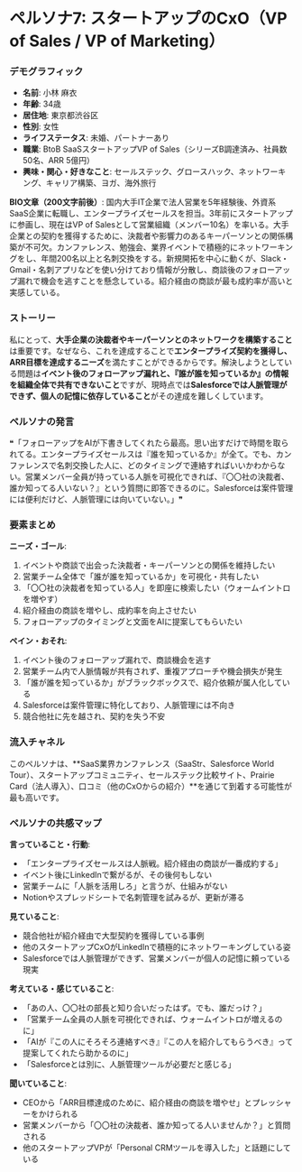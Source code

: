 # ペルソナ7: スタートアップのCxO（VP of Sales / VP of Marketing）

### デモグラフィック
- **名前**: 小林 麻衣
- **年齢**: 34歳
- **居住地**: 東京都渋谷区
- **性別**: 女性
- **ライフステータス**: 未婚、パートナーあり
- **職業**: BtoB SaaSスタートアップVP of Sales（シリーズB調達済み、社員数50名、ARR 5億円）
- **興味・関心・好きなこと**: セールステック、グロースハック、ネットワーキング、キャリア構築、ヨガ、海外旅行

**BIO文章（200文字前後）**:
国内大手IT企業で法人営業を5年経験後、外資系SaaS企業に転職し、エンタープライズセールスを担当。3年前にスタートアップに参画し、現在はVP of Salesとして営業組織（メンバー10名）を率いる。大手企業との契約を獲得するために、決裁者や影響力のあるキーパーソンとの関係構築が不可欠。カンファレンス、勉強会、業界イベントで積極的にネットワーキングをし、年間200名以上と名刺交換をする。新規開拓を中心に動くが、Slack・Gmail・名刺アプリなどを使い分けており情報が分散し、商談後のフォローアップ漏れで機会を逃すことを懸念している。紹介経由の商談が最も成約率が高いと実感している。

### ストーリー
私にとって、**大手企業の決裁者やキーパーソンとのネットワークを構築すること**は重要です。なぜなら、これを達成することで**エンタープライズ契約を獲得し、ARR目標を達成するニーズ**を満たすことができるからです。解決しようとしている問題は**イベント後のフォローアップ漏れと、『誰が誰を知っているか』の情報を組織全体で共有できないこと**ですが、現時点では**Salesforceでは人脈管理ができず、個人の記憶に依存していること**がその達成を難しくしています。

### ペルソナの発言
❝「フォローアップをAIが下書きしてくれたら最高。思い出すだけで時間を取られてる。エンタープライズセールスは『誰を知っているか』が全て。でも、カンファレンスで名刺交換した人に、どのタイミングで連絡すればいいかわからない。営業メンバー全員が持っている人脈を可視化できれば、『〇〇社の決裁者、誰か知ってる人いない？』という質問に即答できるのに。Salesforceは案件管理には便利だけど、人脈管理には向いていない。」❞

### 要素まとめ

**ニーズ・ゴール**:
1. イベントや商談で出会った決裁者・キーパーソンとの関係を維持したい
2. 営業チーム全体で「誰が誰を知っているか」を可視化・共有したい
3. 「〇〇社の決裁者を知っている人」を即座に検索したい（ウォームイントロを増やす）
4. 紹介経由の商談を増やし、成約率を向上させたい
5. フォローアップのタイミングと文面をAIに提案してもらいたい

**ペイン・おそれ**:
1. イベント後のフォローアップ漏れで、商談機会を逃す
2. 営業チーム内で人脈情報が共有されず、重複アプローチや機会損失が発生
3. 「誰が誰を知っているか」がブラックボックスで、紹介依頼が属人化している
4. Salesforceは案件管理に特化しており、人脈管理には不向き
5. 競合他社に先を越され、契約を失う不安

### 流入チャネル
このペルソナは、**SaaS業界カンファレンス（SaaStr、Salesforce World Tour）、スタートアップコミュニティ、セールステック比較サイト、Prairie Card（法人導入）、口コミ（他のCxOからの紹介）**を通じて到着する可能性が最も高いです。

### ペルソナの共感マップ

**言っていること・行動**:
- 「エンタープライズセールスは人脈戦。紹介経由の商談が一番成約する」
- イベント後にLinkedInで繋がるが、その後何もしない
- 営業チームに「人脈を活用しろ」と言うが、仕組みがない
- Notionやスプレッドシートで名刺管理を試みるが、更新が滞る

**見ていること**:
- 競合他社が紹介経由で大型契約を獲得している事例
- 他のスタートアップCxOがLinkedInで積極的にネットワーキングしている姿
- Salesforceでは人脈管理ができず、営業メンバーが個人の記憶に頼っている現実

**考えている・感じていること**:
- 「あの人、〇〇社の部長と知り合いだったはず。でも、誰だっけ？」
- 「営業チーム全員の人脈を可視化できれば、ウォームイントロが増えるのに」
- 「AIが『この人にそろそろ連絡すべき』『この人を紹介してもらうべき』って提案してくれたら助かるのに」
- 「Salesforceとは別に、人脈管理ツールが必要だと感じる」

**聞いていること**:
- CEOから「ARR目標達成のために、紹介経由の商談を増やせ」とプレッシャーをかけられる
- 営業メンバーから「〇〇社の決裁者、誰か知ってる人いませんか？」と質問される
- 他のスタートアップVPが「Personal CRMツールを導入した」と話題にしている
